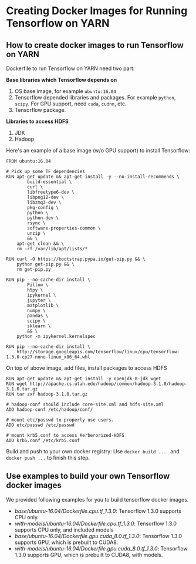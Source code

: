<!--
   Licensed to the Apache Software Foundation (ASF) under one or more
   contributor license agreements.  See the NOTICE file distributed with
   this work for additional information regarding copyright ownership.
   The ASF licenses this file to You under the Apache License, Version 2.0
   (the "License"); you may not use this file except in compliance with
   the License.  You may obtain a copy of the License at

       http://www.apache.org/licenses/LICENSE-2.0

   Unless required by applicable law or agreed to in writing, software
   distributed under the License is distributed on an "AS IS" BASIS,
   WITHOUT WARRANTIES OR CONDITIONS OF ANY KIND, either express or implied.
   See the License for the specific language governing permissions and
   limitations under the License.
-->

# Creating Docker Images for Running Tensorflow on YARN 

## How to create docker images to run Tensorflow on YARN

Dockerfile to run Tensorflow on YARN need two part: 

**Base libraries which Tensorflow depends on**
1) OS base image, for example ```ubuntu:16.04```
2) Tensorflow depended libraries and packages. For example ```python```, ```scipy```. For GPU support, need ```cuda```, ```cudnn```, etc.
3) Tensorflow package.

**Libraries to access HDFS**
1) JDK
2) Hadoop

Here's an example of a base image (w/o GPU support) to install Tensorflow:
```
FROM ubuntu:16.04

# Pick up some TF dependencies
RUN apt-get update && apt-get install -y --no-install-recommends \
        build-essential \
        curl \
        libfreetype6-dev \
        libpng12-dev \
        libzmq3-dev \
        pkg-config \
        python \
        python-dev \
        rsync \
        software-properties-common \
        unzip \
        && \
    apt-get clean && \
    rm -rf /var/lib/apt/lists/*

RUN curl -O https://bootstrap.pypa.io/get-pip.py && \
    python get-pip.py && \
    rm get-pip.py

RUN pip --no-cache-dir install \
        Pillow \
        h5py \
        ipykernel \
        jupyter \
        matplotlib \
        numpy \
        pandas \
        scipy \
        sklearn \
        && \
    python -m ipykernel.kernelspec

RUN pip --no-cache-dir install \
    http://storage.googleapis.com/tensorflow/linux/cpu/tensorflow-1.3.0-cp27-none-linux_x86_64.whl
```

On top of above image, add files, install packages to access HDFS
```
RUN apt-get update && apt-get install -y openjdk-8-jdk wget
RUN wget http://apache.cs.utah.edu/hadoop/common/hadoop-3.1.0/hadoop-3.1.0.tar.gz
RUN tar zxf hadoop-3.1.0.tar.gz

# hadoop-conf should include core-site.xml and hdfs-site.xml
ADD hadoop-conf /etc/hadoop/conf/

# mount etc/passwd to properly use users.
ADD etc/passwd /etc/passwd

# mount krb5.conf to access Kerberorized-HDFS
ADD krb5.conf /etc/krb5.conf
```

Build and push to your own docker registry: Use ```docker build ... ``` and ```docker push ...``` to finish this step.

## Use examples to build your own Tensorflow docker images

We provided following examples for you to build tensorflow docker images.
 
- *base/ubuntu-16.04/Dockerfile.cpu.tf_1.3.0*: Tensorflow 1.3.0 supports CPU only.
- *with-models/ubuntu-16.04/Dockerfile.cpu.tf_1.3.0*: Tensorflow 1.3.0 supports CPU only, and included models
- *base/ubuntu-16.04/Dockerfile.gpu.cuda_8.0.tf_1.3.0*: Tensorflow 1.3.0 supports GPU, which is prebuilt to CUDA8.
- *with-models/ubuntu-16.04/Dockerfile.gpu.cuda_8.0.tf_1.3.0*: Tensorflow 1.3.0 supports GPU, which is prebuilt to CUDA8, with models.

